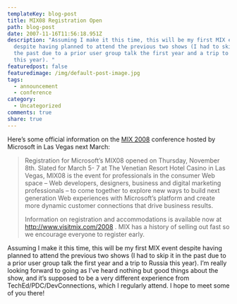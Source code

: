 ```yaml
---
templateKey: blog-post
title: MIX08 Registration Open
path: blog-post
date: 2007-11-16T11:56:18.951Z
description: "Assuming I make it this time, this will be my first MIX event
  despite having planned to attend the previous two shows (I had to skip it in
  the past due to a prior user group talk the first year and a trip to Russia
  this year). "
featuredpost: false
featuredimage: /img/default-post-image.jpg
tags:
  - announcement
  - conference
category:
  - Uncategorized
comments: true
share: true
---
```

<!--StartFragment-->

Here’s some official information on the [MIX 2008](http://www.visitmix.com/2008/index.html) conference hosted by Microsoft in Las Vegas next March:

> Registration for Microsoft’s MIX08 opened on Thursday, November 8th. Slated for March 5- 7 at The Venetian Resort Hotel Casino in Las Vegas, MIX08 is the event for professionals in the consumer Web space – Web developers, designers, business and digital marketing professionals – to come together to explore new ways to build next generation Web experiences with Microsoft’s platform and create more dynamic customer connections that drive business results.
>
> Information on registration and accommodations is available now at <http://www.visitmix.com/2008> . MIX has a history of selling out fast so we encourage everyone to register early.

Assuming I make it this time, this will be my first MIX event despite having planned to attend the previous two shows (I had to skip it in the past due to a prior user group talk the first year and a trip to Russia this year). I’m really looking forward to going as I’ve heard nothing but good things about the show, and it’s supposed to be a very different experience from TechEd/PDC/DevConnections, which I regularly attend. I hope to meet some of you there!

<!--EndFragment-->